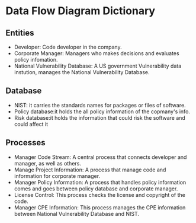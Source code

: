 # Data Flow Diagram Dictionary

## Entities
* Developer: Code developer in the company.
* Corporate Manager: Managers who makes decisions and evaluates policy infomation. 
* National Vulnerability Database: A US government Vulnerability data instution, manages the National Vulnerability Database.

## Database
* NIST: it carries the standards names for packages or files of software.  
* Policy database:it holds the all policy information of the copmany's info. 
* Risk database:it holds the information that could risk the software and could affect it 

## Processes
* Manager Code Stream: A central process that connects developer and manager, as well as others.
* Manage Project Information: A process that manage code and information for corporate manager.
* Manager Policy Information: A process that handles policy information comes and goes between policy database and corporate manager.
* License Control: This process checks the license and copyright of the code.
* Manager CPE Information: This process manages the CPE information between National Vulnerability Database and NIST.

